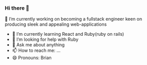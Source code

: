 ### Hi there 👋

🔭 I’m currently working on becoming a fullstack engineer keen on producing sleek and appealing web-applications
- 🌱 I’m currently learning React and Ruby(ruby on rails)
- 🤔 I’m looking for help with  Ruby 
- 💬 Ask me about anything 
- 📫 How to reach me: ...
- 😄 Pronouns: Brian


<!--
**fabortwell/fabortwell** is a ✨ _special_ ✨ repository because its `README.md` (this file) appears on your GitHub profile.

Here are some ideas to get you started:

🔭 I’m currently working on ...
- 🌱 I’m currently learning ...
- 👯 I’m looking to collaborate on ...
- 🤔 I’m looking for help with ...
- 💬 Ask me about ...
- 📫 How to reach me: ...
- 😄 Pronouns: ...
- ⚡ Fun fact: ...
-->
